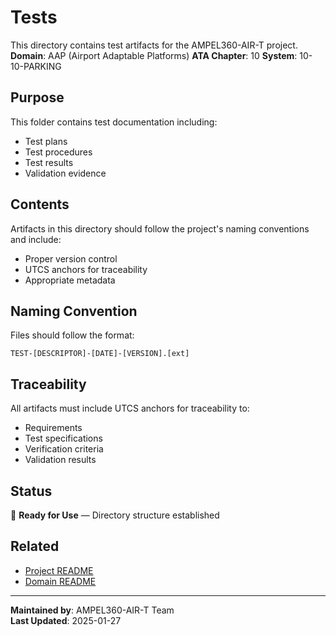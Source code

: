 # Tests
This directory contains test artifacts for the AMPEL360-AIR-T project.
**Domain**: AAP (Airport Adaptable Platforms)
**ATA Chapter**: 10
**System**: 10-10-PARKING

## Purpose
This folder contains test documentation including:
- Test plans
- Test procedures
- Test results
- Validation evidence

## Contents
Artifacts in this directory should follow the project's naming conventions and include:
- Proper version control
- UTCS anchors for traceability
- Appropriate metadata

## Naming Convention
Files should follow the format:
```
TEST-[DESCRIPTOR]-[DATE]-[VERSION].[ext]
```

## Traceability
All artifacts must include UTCS anchors for traceability to:
- Requirements
- Test specifications
- Verification criteria
- Validation results

## Status
🚧 **Ready for Use** — Directory structure established

## Related
- [Project README](../README.md)
- [Domain README](../../README.md)

---
**Maintained by**: AMPEL360-AIR-T Team  
**Last Updated**: 2025-01-27
